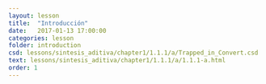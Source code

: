 ```yaml
---
layout: lesson 
title:  "Introducción"
date:   2017-01-13 17:00:00
categories: lesson 
folder: introduction
csd: lessons/sintesis_aditiva/chapter1/1.1.1/a/Trapped_in_Convert.csd
text: lessons/sintesis_aditiva/chapter1/1.1.1/a/1.1.1-a.html
order: 1
---
```


